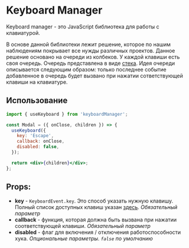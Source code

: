 # Keyboard Manager

Keyboard manager - это JavaScript библиотека для работы с клавиатурой.

В основе данной библиотеки лежит решение, которое по нашим наблюдениям покрывает все нужды различных проектов. Данное решение основано на очереди из колбеков. У каждой клавиши есть своя очередь. Очередь представлена в виде [стека](https://ru.wikipedia.org/wiki/%D0%A1%D1%82%D0%B5%D0%BA). Идея очереди описывается следующим образом: только последнее событие добавленное в очередь будет вызвано при нажатии сответствующей клавиши на клавиатуре.

## Использование

```jsx
import { useKeyboard } from 'keyboardManager';

const Modal = ({ onClose, children }) => {
  useKeyboard({
    key: 'Escape',
    callback: onClose,
    disabled: false,
  });

  return <div>{children}</div>;
};
```

## Props:

- **key** - `KeyboardEvent.key`. Это способ указать нужную клавишу. Полный список доступных клавиш указан [здесь](https://developer.mozilla.org/en-US/docs/Web/API/UI_Events/Keyboard_event_key_values). _Обязательный параметр_
- **callback** - функция, которая должна быть вызвана при нажатии соответствующей клавиши. _Обязательный параметр_
- **disabled** - флаг для включения / отключения работоспособности хука. _Опциональные параметры. `false` по умолчанию_
